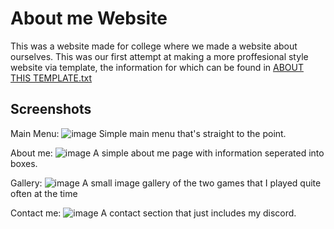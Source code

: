 # About me Website
This was a website made for college where we made a website about ourselves. This was our first attempt at making a more proffesional style website via template, the information for which can be found in [ABOUT THIS TEMPLATE.txt](https://github.com/DominikVla/website/blob/main/ABOUT%20THIS%20TEMPLATE.txt)

## Screenshots
Main Menu:
![image](https://user-images.githubusercontent.com/74500880/189598651-e10cc40d-0742-4953-8812-588e7458a1c5.png)
Simple main menu that's straight to the point.

About me:
![image](https://user-images.githubusercontent.com/74500880/189598844-46fec8c1-e26f-4896-abb3-155d5b6e50e9.png)
A simple about me page with information seperated into boxes.

Gallery:
![image](https://user-images.githubusercontent.com/74500880/189601670-7fe20983-98ef-4bd4-9cde-64593f9cc0ae.png)
A small image gallery of the two games that I played quite often at the time

Contact me:
![image](https://user-images.githubusercontent.com/74500880/189601804-572f2493-256b-4320-84d9-e17addc47880.png)
A contact section that just includes my discord.

